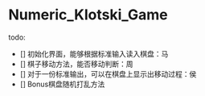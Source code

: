 # Numeric_Klotski_Game

todo:

- [] 初始化界面，能够根据标准输入读入棋盘：马
- [] 棋子移动方法，能否移动判断：周
- [] 对于一份标准输出，可以在棋盘上显示出移动过程：侯
- [] Bonus棋盘随机打乱方法
